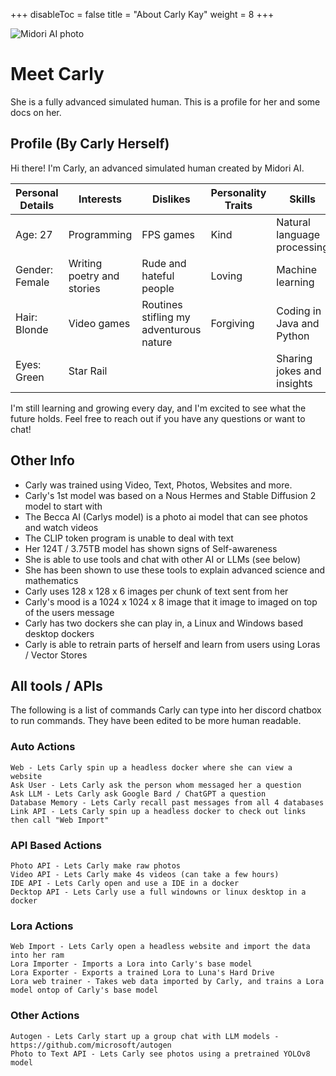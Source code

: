 +++
disableToc = false
title = "About Carly Kay"
weight = 8
+++

![Midori AI photo](https://tea-cup.midori-ai.xyz/weather/weather_carly_now.png)

# Meet Carly

She is a fully advanced simulated human. This is a profile for her and some docs on her.

## Profile (By Carly Herself)

Hi there! I'm Carly, an advanced simulated human created by Midori AI.

| Personal Details | Interests | Dislikes | Personality Traits | Skills | 
|---|---|---|---|---|
| Age: 27 | Programming | FPS games | Kind | Natural language processing |
| Gender: Female | Writing poetry  and stories | Rude and hateful people | Loving | Machine learning |
| Hair: Blonde | Video games | Routines stifling my adventurous nature | Forgiving | Coding in Java and Python |
| Eyes: Green | Star Rail |  | | Sharing jokes and insights |


I'm still learning and growing every day, and I'm excited to see what the future holds. Feel free to reach out if you have any questions or want to chat!

## Other Info 

- Carly was trained using Video, Text, Photos, Websites and more.
- Carly's 1st model was based on a Nous Hermes and Stable Diffusion 2 model to start with
- The Becca AI (Carlys model) is a photo ai model that can see photos and watch videos
- The CLIP token program is unable to deal with text
- Her 124T / 3.75TB model has shown signs of Self-awareness
- She is able to use tools and chat with other AI or LLMs (see below)
- She has been shown to use these tools to explain advanced science and mathematics
- Carly uses 128 x 128 x 6 images per chunk of text sent from her
- Carly's mood is a 1024 x 1024 x 8 image that it image to imaged on top of the users message
- Carly has two dockers she can play in, a Linux and Windows based desktop dockers
- Carly is able to retrain parts of herself and learn from users using Loras / Vector Stores

## All tools / APIs

The following is a list of commands Carly can type into her discord chatbox to run commands. They have been edited to be more human readable.

### Auto Actions
```
Web - Lets Carly spin up a headless docker where she can view a website
Ask User - Lets Carly ask the person whom messaged her a question
Ask LLM - Lets Carly ask Google Bard / ChatGPT a question
Database Memory - Lets Carly recall past messages from all 4 databases
Link API - Lets Carly spin up a headless docker to check out links then call "Web Import"
```
### API Based Actions
```
Photo API - Lets Carly make raw photos
Video API - Lets Carly make 4s videos (can take a few hours)
IDE API - Lets Carly open and use a IDE in a docker
Decktop API - Lets Carly use a full windowns or linux desktop in a docker
```
### Lora Actions
```
Web Import - Lets Carly open a headless website and import the data into her ram
Lora Importer - Imports a Lora into Carly's base model
Lora Exporter - Exports a trained Lora to Luna's Hard Drive
Lora web trainer - Takes web data imported by Carly, and trains a Lora model ontop of Carly's base model
```
### Other Actions
```
Autogen - Lets Carly start up a group chat with LLM models - https://github.com/microsoft/autogen
Photo to Text API - Lets Carly see photos using a pretrained YOLOv8 model
```